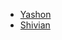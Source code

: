- [Yashon](Important%20Groups%20and%20Individuals/The%20Order%20of%20the%20Lily/Yashon.md) 
- [Shivian](Important%20Groups%20and%20Individuals/The%20Order%20of%20the%20Lily/Shivian.md)

